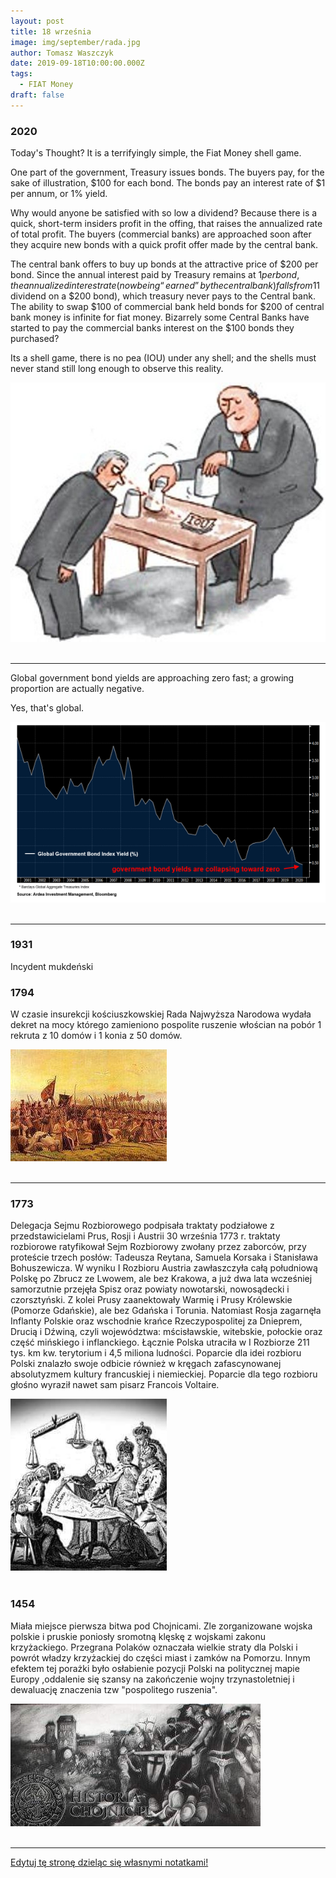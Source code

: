```yaml
---
layout: post
title: 18 września
image: img/september/rada.jpg
author: Tomasz Waszczyk
date: 2019-09-18T10:00:00.000Z
tags:
  - FIAT Money
draft: false
---
```


### 2020

Today's Thought?
It is a terrifyingly simple, the Fiat Money shell game.

One part of the government, Treasury issues bonds. The buyers pay, for the sake of illustration, $100 for each bond. The bonds pay an interest rate of $1 per annum, or 1% yield.

Why would anyone be satisfied with so low a dividend? Because there is a quick, short-term insiders profit in the offing, that raises the annualized rate of total profit. The buyers (commercial banks) are approached soon after they acquire new bonds with a quick profit offer made by the central bank.

The central bank offers to buy up bonds at the attractive price of $200 per bond. Since the annual interest paid by Treasury remains at $1 per bond, the annualized interest rate (now being “earned” by the central bank) falls from 1% (one dollar on a hundred) to one-half of 1% ($1 dividend on a $200 bond), which treasury never pays to the Central bank. The ability to swap $100 of commercial bank held bonds for $200 of central bank money is infinite for fiat money.
Bizarrely some Central Banks have started to pay the commercial banks interest on the $100 bonds they purchased?

Its a shell game, there is no pea (IOU) under any shell; and the shells must never stand still long enough to observe this reality.

<img src="./img/september/game.jpeg"><br><br>

---

Global government bond yields are approaching zero fast; a growing proportion are actually negative. 

Yes, that's global.

<img src="./img/september/globalyield.png"><br><br>

---

<!-- Główne kultury świata to kultura zachodnia (amerykańska i europejska), afrykańska, latynoamerykańska, arabska i azjatycka. Każda z tych kultur posiada swoje nieodłączne cechy, które razem wzięte tworzą niepowtarzalne połączenie wyróżniające kultury spośród innych. Te wyróżniające je cechy to:

Indywidualizm - jest charakterystyczny dla kultur zachodnich. Wywodzi się on jeszcze z tradycji protestanckiej, w której człowiek jest z góry przeznaczony do osiągania sukcesów jako jednostka. Najważniejsze wartości indywidualistyczne to wolność rozwoju unikalnej osobowości, wolność przedsięwzięć i wyrażania siebie. Pozycja jest zdobywana, a nie dziedziczona, prawa i obowiązki są stanowione przez prawo, ale mogą być kwestionowane.
Kultury indywidualistyczne to kraje:
Ameryki Północnej, Europy Północnej i Zachodniej, Australii i Nowej Zelandii, Izraela

Kolektywizm z kolei skupia się na zbiorowości (rodzina, klan, kasta, grupa społeczna, społeczeństwo). Motywem przewodnim działania jednostki jest dobro zbiorowości, jednostka zaś korzysta z praw pod warunkiem, że są zgodne z prawami zbiorowości. Miejsce państwa i prawa nie jest jasne. Decyzje są podejmowane przez przywódców w oparciu o ich osobiste cele. Kolektywizm odznacza się unikaniem konfrontacji, zachowaniem harmonii w grupie, niekwestionowaną władzą osób starszych.
Kultury kolektywistyczne to kraje:
Afryka, Azja, Bliski Wschód, Oceania

Kultury wysokiego kontekstu porozumiewają się w sposób aluzyjny, posługują się raczej sygnałami niewerbalnymi oraz wskazówkami myśli. Komunikacja opiera się na uważnym dobieraniu i ważeniu słów, bezpośredniość oraz wyrażanie przeciwnej opinii są niemile widziane. Polegają bardziej na intuicji i zaufaniu niż na faktach i statystykach. Dla ludzi z kultur niskiego kontekstu osoby reprezentujące kulturę wysokiego kontekstu mogą być uważane za podejrzliwe, nieszczere i przebiegłe.
Należą do nich:
Kraje azjatyckie, arabskie i śródziemnomorskie

Kultura niskiego kontekstu charakteryzuje się bardzo bezpośrednią i otwartą komunikacją. Unika się niepotrzebnych rytuałów, „owijania w bawełnę”, udawanych formuł oraz słownego upiększania. Niewiele uwagi poświęca się językowi ciała. Ważne jest też silne przywiązanie do czasu oraz oddzielanie pracy od relacji międzyludzkich.
Zalicza się do nich kraje:
Ameryka Północna, kraje skandynawskie, Niemcy, Szwajcaria

Kultury monochroniczne są przywiązane do czasu. Czas odgrywa dla nich dużą rolę i liczą go w godzinach, minutach i sekundach. Zegar reguluje ich życie społeczne, rodzinne, pracę, grę, procesy produkcyjne.
Kultury monochroniczne wystepują w:
Kraje skandynawskie i inne germańskie kraje europejskie, Ameryka Północna, Japonia

Kultury polichroniczne nie przywiązują wagi do czasu, gdyż dla nich ważniejsze są relacje i tradycja. Nie widzą sensu w dokładnym liczeniu czasu, zaś jego najlepszym wyznacznikiem są dni, tygodnie, miesiące i lata. Powolność, a nie pośpiech są kardynalną zasadą. Wszystko, co ma być zrobione w końcu zostanie zrobione. Konflikty pomiędzy negocjatorami reprezentującymi obydwie kultury powstają dlatego, że partnerzy punktualni traktują swych mniej punktualnych rozmówców jako niezdyscyplinowanych, niezorganizowanych, a nawet leniwych.
Do kultur polichronicznych zaliczymy więc:
Kraje arabskie, większość krajów Afryki, Ameryki Łacińskiej, kraje Azji Południowej i Południowo-Wschodniej

Można także wyróżnić kultury propartnerskie, nastawione na relacje, które dużą uwagę przywiązują do sposobu, w jaki utrzymywane są wzajemne kontakty oraz kultury protransakcyjne, które przede wszystkim dążą do postawionych celów, są nastawione na wynik. Konflikt może polegać na tym, że przedstawiciele kultury protransakcyjnej  będą postrzegani przez negocjatorów propartnerskich jako zbyt pewni siebie, agresywni, grubiańscy.
Kultury propartnerskie znajdziemy w:
Kraje arabskie, większość krajów Afryki, Ameryki Łacińskiej i Azji
Zaś kraje protransakcyjne to:
Kraje skandynawskie i inne kraje germańskie, kraje europejskie, Ameryka Północna (USA, Kanada), Australia, Nowa Zelandia

Przywiązywanie wagi do statusu społecznego, hierarchii, władzy i okazywania szacunku jest znakiem podziału na kultury ceremonialne i nieceremonialne. Nieceremonialni nie przywiązują uwagi do konwenansów czy hierarchi, wszystkich traktują na równi z sobą. Dla kultur ceremonialnych jest to bardzo obraźliwe, gdy nie przestrzega się zasady starszeństwa lub gdy do negocjacji z nimi zostanie wysłana osoba młodsza wiekiem lub doświadczeniem zawodowym.
Nieceremonialne narody spotkamy w:
USA, Kanada, Australia, Nowa Zelandia, kraje skandynawskie, Holandia
Ceremonialne kultury to:
Pozostałe kraje europejskie, kraje basenu Morza Śródziemnego, kraje arabskie, Ameryka Łacińska

Kultury operujące dużą liczbą sygnałów niewerbalnych są określane mianem kultur ekspresyjnych, zaś kultury, które ograniczają je do minimum to kultury powściągliwe.
Ekspresyjnośc na pewno zauważymy w:
Włochy, Hiszpania, Francja, kraje afrykańskie

Kultury powściągliwe unikają kontaktu wzrokowego, zachowują o wiele większy dystans, mówią ciszej, a sama cisza nie jest dla nich krępująca. Ludzie  z tej kultury ograniczają gestykulację i mimikę oraz nie lubią być dotykani, stąd partnerzy z kultur ekspresyjnych odbierają ich często jako ludzi fałszywych, nie chcących z nimi współpracować.
Powściągliwe nacje zaś to:
Głównie kraje azjatyckie -->

### 1931

Incydent mukdeński

### 1794

W czasie insurekcji kościuszkowskiej Rada Najwyższa Narodowa wydała dekret na mocy którego zamieniono pospolite ruszenie włościan na pobór 1 rekruta z 10 domów i 1 konia z 50 domów.

<img src="./img/september/rada.jpg"><br><br>

---

### 1773

Delegacja Sejmu Rozbiorowego podpisała traktaty podziałowe z przedstawicielami Prus, Rosji i Austrii
30 września 1773 r. traktaty rozbiorowe
ratyfikował Sejm Rozbiorowy zwołany przez
zaborców, przy proteście trzech posłów:
Tadeusza Reytana, Samuela Korsaka i
Stanisława Bohuszewicza.
W wyniku I Rozbioru Austria zawłaszczyła całą
południową Polskę po Zbrucz ze Lwowem, ale
bez Krakowa, a już dwa lata wcześniej
samorzutnie przejęła Spisz oraz powiaty
nowotarski, nowosądecki i czorsztyński. Z kolei
Prusy zaanektowały Warmię i Prusy Królewskie
(Pomorze Gdańskie), ale bez Gdańska i Torunia.
Natomiast Rosja zagarnęła Inflanty Polskie oraz wschodnie krańce Rzeczypospolitej za
Dnieprem, Drucią i Dźwiną, czyli województwa:
mścisławskie, witebskie, połockie oraz część
mińskiego i inflanckiego. Łącznie Polska utraciła w I Rozbiorze 211 tys. km kw. terytorium i 4,5 miliona ludności.
Poparcie dla idei rozbioru Polski znalazło swoje odbicie również w kręgach zafascynowanej absolutyzmem kultury francuskiej i niemieckiej. Poparcie dla tego rozbioru głośno wyraził nawet sam pisarz Francois Voltaire.

<img src="./img/september/sejmrozbiorowy.jpg"><br><br>

### 1454

Miała miejsce pierwsza bitwa pod Chojnicami.
Zle zorganizowane wojska polskie i pruskie poniosły sromotną klęskę z wojskami zakonu krzyżackiego.
Przegrana Polaków oznaczała wielkie straty dla Polski i powrót władzy krzyżackiej do części miast i zamków na Pomorzu. Innym efektem tej porażki było osłabienie pozycji Polski na politycznej mapie Europy ,oddalenie się szansy na zakończenie wojny trzynastoletniej i dewaluację znaczenia tzw "pospolitego ruszenia".

<img src="./img/september/chojnice.jpg"><br><br>

---

<a href="https://github.com/TomaszWaszczyk/historia.waszczyk.com/edit/master/src/content/september-18.md" target="_blank">Edytuj tę stronę dzieląc się własnymi notatkami!</a>
